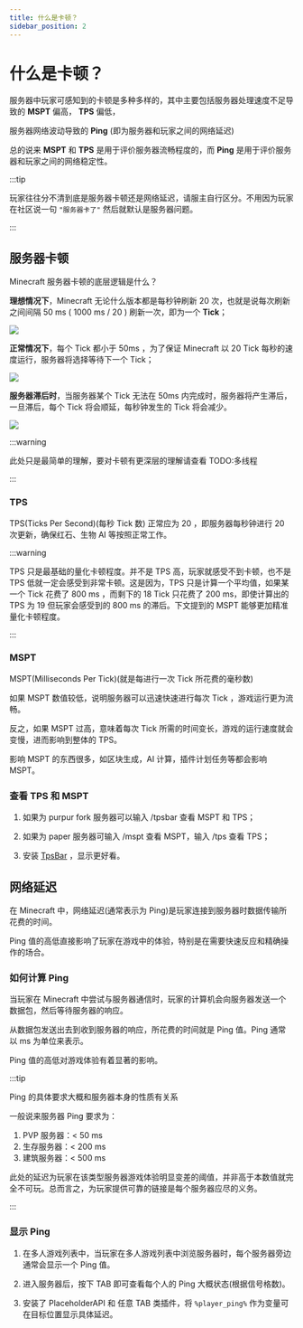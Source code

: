 ```yaml
---
title: 什么是卡顿？
sidebar_position: 2
---
```


# 什么是卡顿？

服务器中玩家可感知到的卡顿是多种多样的，其中主要包括服务器处理速度不足导致的 **MSPT** 偏高， **TPS** 偏低，

服务器网络波动导致的 **Ping** (即为服务器和玩家之间的网络延迟)

总的说来 **MSPT** 和 **TPS** 是用于评价服务器流畅程度的，而 **Ping** 是用于评价服务器和玩家之间的网络稳定性。

:::tip

玩家往往分不清到底是服务器卡顿还是网络延迟，请服主自行区分。不用因为玩家在社区说一句 `"服务器卡了"` 然后就默认是服务器问题。

:::

## 服务器卡顿

Minecraft 服务器卡顿的底层逻辑是什么？

**理想情况下**，Minecraft 无论什么版本都是每秒钟刷新 20 次，也就是说每次刷新之间间隔 50 ms ( 1000 ms / 20 ) 刷新一次，即为一个 **Tick**；

![](https://spark.lucko.me/docs/assets/images/ticks-lagging-0bec1e4f565281af7a643f94222df521.png)

**正常情况下**，每个 Tick 都小于 50ms ，为了保证 Minecraft 以 20 Tick 每秒的速度运行，服务器将选择等待下一个 Tick；

![](https://spark.lucko.me/docs/assets/images/ticks-with-sleeping-3b944bf10f5a21b16d1454f2d7fee434.png)

**服务器滞后时**，当服务器某个 Tick 无法在 50ms 内完成时，服务器将产生滞后，一旦滞后，每个 Tick 将会顺延，每秒钟发生的 Tick 将会减少。

![](https://spark.lucko.me/docs/assets/images/ticks-lagging-0bec1e4f565281af7a643f94222df521.png)

:::warning

此处只是最简单的理解，要对卡顿有更深层的理解请查看 TODO:多线程

:::

### TPS

TPS(Ticks Per Second)(每秒 Tick 数) 正常应为 20 ，即服务器每秒钟进行 20 次更新，确保红石、生物 AI 等按照正常工作。

:::warning

TPS 只是最基础的量化卡顿程度。并不是 TPS 高，玩家就感受不到卡顿，也不是 TPS 低就一定会感受到非常卡顿。这是因为，TPS 只是计算一个平均值，如果某一个 Tick 花费了 800 ms ，而剩下的 18 Tick 只花费了 200 ms，即使计算出的 TPS 为 19 但玩家会感受到的 800 ms 的滞后。下文提到的 MSPT 能够更加精准量化卡顿程度。

:::

### MSPT

MSPT(Milliseconds Per Tick)(就是每进行一次 Tick 所花费的毫秒数)

如果 MSPT 数值较低，说明服务器可以迅速快速进行每次 Tick ，游戏运行更为流畅。

反之，如果 MSPT 过高，意味着每次 Tick 所需的时间变长，游戏的运行速度就会变慢，进而影响到整体的 TPS。

影响 MSPT 的东西很多，如区块生成，AI 计算，插件计划任务等都会影响 MSPT。

### 查看 TPS 和 MSPT

1. 如果为 purpur fork 服务器可以输入 /tpsbar 查看 MSPT 和 TPS；

2. 如果为 paper 服务器可输入 /mspt 查看 MSPT，输入 /tps 查看 TPS；

3. 安装 [TpsBar](https://hangar.papermc.io/jmp/TabTPS) ，显示更好看。

## 网络延迟

在 Minecraft 中，网络延迟(通常表示为 Ping)是玩家连接到服务器时数据传输所花费的时间。

Ping 值的高低直接影响了玩家在游戏中的体验，特别是在需要快速反应和精确操作的场合。

### 如何计算 Ping

当玩家在 Minecraft 中尝试与服务器通信时，玩家的计算机会向服务器发送一个数据包，然后等待服务器的响应。

从数据包发送出去到收到服务器的响应，所花费的时间就是 Ping 值。Ping 通常以 ms 为单位来表示。

Ping 值的高低对游戏体验有着显著的影响。

:::tip

Ping 的具体要求大概和服务器本身的性质有关系

一般说来服务器 Ping 要求为：

1. PVP 服务器：< 50 ms
2. 生存服务器：< 200 ms
3. 建筑服务器：< 500 ms

此处的延迟为玩家在该类型服务器游戏体验明显变差的阈值，并非高于本数值就完全不可玩。总而言之，为玩家提供可靠的链接是每个服务器应尽的义务。

:::

### 显示 Ping

1. 在多人游戏列表中，当玩家在多人游戏列表中浏览服务器时，每个服务器旁边通常会显示一个 Ping 值。

2. 进入服务器后，按下 TAB 即可查看每个人的 Ping 大概状态(根据信号格数)。

3. 安装了 PlaceholderAPI 和 任意 TAB 类插件，将 `%player_ping%` 作为变量可在目标位置显示具体延迟。
